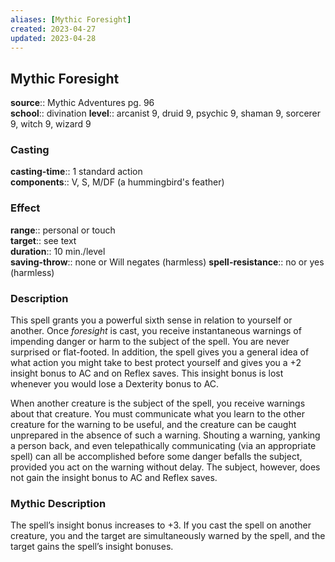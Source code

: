 ```yaml
---
aliases: [Mythic Foresight]
created: 2023-04-27
updated: 2023-04-28
---
```


## Mythic Foresight

**source**:: Mythic Adventures pg. 96  
**school**:: divination
**level**:: arcanist 9, druid 9, psychic 9, shaman 9, sorcerer 9, witch 9, wizard 9

### Casting

**casting-time**:: 1 standard action  
**components**:: V, S, M/DF (a hummingbird's feather)

### Effect

**range**:: personal or touch  
**target**:: see text  
**duration**:: 10 min./level  
**saving-throw**:: none or Will negates (harmless)
**spell-resistance**:: no or yes (harmless)

### Description

This spell grants you a powerful sixth sense in relation to yourself or another. Once *foresight* is cast, you receive instantaneous warnings of impending danger or harm to the subject of the spell. You are never surprised or flat-footed. In addition, the spell gives you a general idea of what action you might take to best protect yourself and gives you a +2 insight bonus to AC and on Reflex saves. This insight bonus is lost whenever you would lose a Dexterity bonus to AC.  
  
When another creature is the subject of the spell, you receive warnings about that creature. You must communicate what you learn to the other creature for the warning to be useful, and the creature can be caught unprepared in the absence of such a warning. Shouting a warning, yanking a person back, and even telepathically communicating (via an appropriate spell) can all be accomplished before some danger befalls the subject, provided you act on the warning without delay. The subject, however, does not gain the insight bonus to AC and Reflex saves.

### Mythic Description

The spell’s insight bonus increases to +3. If you cast the spell on another creature, you and the target are simultaneously warned by the spell, and the target gains the spell’s insight bonuses.
